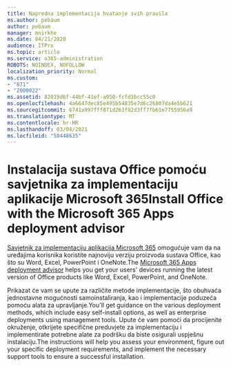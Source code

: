 ```yaml
---
title: Napredna implementacija hvatanje svih pravila
ms.author: pebaum
author: pebaum
manager: mnirkhe
ms.date: 04/21/2020
audience: ITPro
ms.topic: article
ms.service: o365-administration
ROBOTS: NOINDEX, NOFOLLOW
localization_priority: Normal
ms.custom:
- "871"
- "2000022"
ms.assetid: 82019d6f-44bf-41ef-a950-fcfd1bcc55c0
ms.openlocfilehash: 4a6647dec85e495b54835e7d6c26807da4e5b621
ms.sourcegitcommit: 6741a997fff871d263f92d3ff7fb61e7755956a9
ms.translationtype: MT
ms.contentlocale: hr-HR
ms.lasthandoff: 03/04/2021
ms.locfileid: "50448635"
---
```

# <a name="install-office-with-the-microsoft-365-apps-deployment-advisor"></a><span data-ttu-id="5b22b-102">Instalacija sustava Office pomoću savjetnika za implementaciju aplikacije Microsoft 365</span><span class="sxs-lookup"><span data-stu-id="5b22b-102">Install Office with the Microsoft 365 Apps deployment advisor</span></span>

<span data-ttu-id="5b22b-103">[Savjetnik za implementaciju aplikacija Microsoft 365](https://admin.microsoft.com/adminportal/home) omogućuje vam da na uređajima korisnika koristite najnoviju verziju proizvoda sustava Office, kao što su Word, Excel, PowerPoint i OneNote.</span><span class="sxs-lookup"><span data-stu-id="5b22b-103">The [Microsoft 365 Apps deployment advisor](https://admin.microsoft.com/adminportal/home) helps you get your users' devices running the latest version of Office products like Word, Excel, PowerPoint, and OneNote.</span></span>
  
<span data-ttu-id="5b22b-104">Prikazat će vam se upute za različite metode implementacije, što obuhvaća jednostavne mogućnosti samoinstaliranja, kao i implementacije poduzeća pomoću alata za upravljanje.</span><span class="sxs-lookup"><span data-stu-id="5b22b-104">You'll get guidance on the various deployment methods, which include easy self-install options, as well as enterprise deployments using management tools.</span></span> <span data-ttu-id="5b22b-105">Upute će vam pomoći da procijenite okruženje, otkrijete specifične preduvjete za implementaciju i implementirate potrebne alate za podršku da biste osigurali uspješnu instalaciju.</span><span class="sxs-lookup"><span data-stu-id="5b22b-105">The instructions will help you assess your environment, figure out your specific deployment requirements, and implement the necessary support tools to ensure a successful installation.</span></span>
  